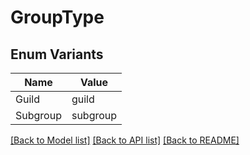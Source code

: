 # GroupType

## Enum Variants

| Name | Value |
|---- | -----|
| Guild | guild |
| Subgroup | subgroup |


[[Back to Model list]](../README.md#documentation-for-models) [[Back to API list]](../README.md#documentation-for-api-endpoints) [[Back to README]](../README.md)



